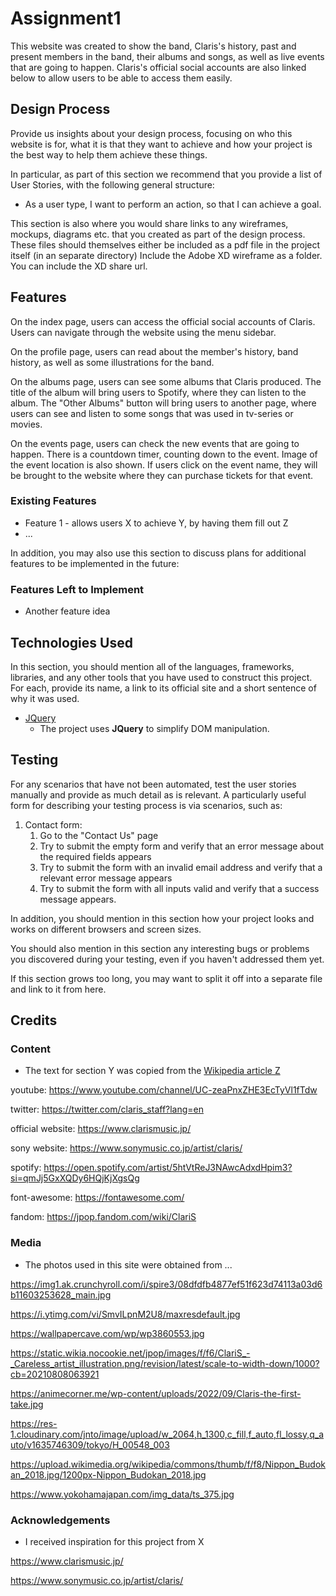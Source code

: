 # Assignment1

This website was created to show the band, Claris's history, past and present members in the band, their albums and songs, as well as live events that are going to happen. Claris's official social accounts are also linked below to allow users to be able to access them easily. 

## Design Process

Provide us insights about your design process, focusing on who this website is for, what it is that they want to achieve and how your project is the best way to help them achieve these things.

In particular, as part of this section we recommend that you provide a list of User Stories, with the following general structure:
- As a user type, I want to perform an action, so that I can achieve a goal.

This section is also where you would share links to any wireframes, mockups, diagrams etc. that you created as part of the design process. 
These files should themselves either be included as a pdf file in the project itself (in an separate directory)
Include the Adobe XD wireframe as a folder. You can include the XD share url. 

## Features

On the index page, users can access the official social accounts of Claris. Users can navigate through the website using the menu sidebar.

On the profile page, users can read about the member's history, band history, as well as some illustrations for the band.

On the albums page, users can see some albums that Claris produced. The title of the album will bring users to Spotify, where they can listen to the album. The "Other Albums" button will bring users to another page, where users can see and listen to some songs that was used in tv-series or movies.

On the events page, users can check the new events that are going to happen. There is a countdown timer, counting down to the event. Image of the event location is also shown. If users click on the event name, they will be brought to the website where they can purchase tickets for that event. 

### Existing Features
- Feature 1 - allows users X to achieve Y, by having them fill out Z
- ...

In addition, you may also use this section to discuss plans for additional features to be implemented in the future:

### Features Left to Implement
- Another feature idea

## Technologies Used

In this section, you should mention all of the languages, frameworks, libraries, and any other tools that you have used to construct this project. For each, provide its name, a link to its official site and a short sentence of why it was used.

- [JQuery](https://jquery.com)
    - The project uses **JQuery** to simplify DOM manipulation.


## Testing

For any scenarios that have not been automated, test the user stories manually and provide as much detail as is relevant. A particularly useful form for describing your testing process is via scenarios, such as:

1. Contact form:
    1. Go to the "Contact Us" page
    2. Try to submit the empty form and verify that an error message about the required fields appears
    3. Try to submit the form with an invalid email address and verify that a relevant error message appears
    4. Try to submit the form with all inputs valid and verify that a success message appears.

In addition, you should mention in this section how your project looks and works on different browsers and screen sizes.

You should also mention in this section any interesting bugs or problems you discovered during your testing, even if you haven't addressed them yet.

If this section grows too long, you may want to split it off into a separate file and link to it from here.

## Credits

### Content
- The text for section Y was copied from the [Wikipedia article Z](https://en.wikipedia.org/wiki/Z)

youtube: https://www.youtube.com/channel/UC-zeaPnxZHE3EcTyVl1fTdw

twitter: https://twitter.com/claris_staff?lang=en

official website: https://www.clarismusic.jp/

sony website: https://www.sonymusic.co.jp/artist/claris/

spotify: https://open.spotify.com/artist/5htVtReJ3NAwcAdxdHpim3?si=qmJj5GxXQDy6HQjKjXgsQg

font-awesome: https://fontawesome.com/

fandom: https://jpop.fandom.com/wiki/ClariS


### Media
- The photos used in this site were obtained from ...

https://img1.ak.crunchyroll.com/i/spire3/08dfdfb4877ef51f623d74113a03d6b11603253628_main.jpg

https://i.ytimg.com/vi/SmvILpnM2U8/maxresdefault.jpg

https://wallpapercave.com/wp/wp3860553.jpg

https://static.wikia.nocookie.net/jpop/images/f/f6/ClariS_-_Careless_artist_illustration.png/revision/latest/scale-to-width-down/1000?cb=20210808063921

https://animecorner.me/wp-content/uploads/2022/09/Claris-the-first-take.jpg

https://res-1.cloudinary.com/jnto/image/upload/w_2064,h_1300,c_fill,f_auto,fl_lossy,q_auto/v1635746309/tokyo/H_00548_003

https://upload.wikimedia.org/wikipedia/commons/thumb/f/f8/Nippon_Budokan_2018.jpg/1200px-Nippon_Budokan_2018.jpg

https://www.yokohamajapan.com/img_data/ts_375.jpg

### Acknowledgements

- I received inspiration for this project from X

https://www.clarismusic.jp/

https://www.sonymusic.co.jp/artist/claris/
